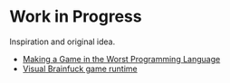 # Work in Progress
Inspiration and original idea.

* [Making a Game in the Worst Programming Language](https://youtu.be/Qn0yFkgNXqQ?si=Q5KCogXdoJfx6gsF)
* [Visual Brainfuck game runtime](https://github.com/p2r3/bf16)
